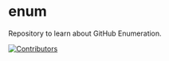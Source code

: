 # enum
Repository to learn about GitHub Enumeration.




































































































[![Contributors](https://img.shields.io/badge/Contributors-3-brightgreen)](https://github.com/EurydiceCorp/enum/graphs/contributors)
